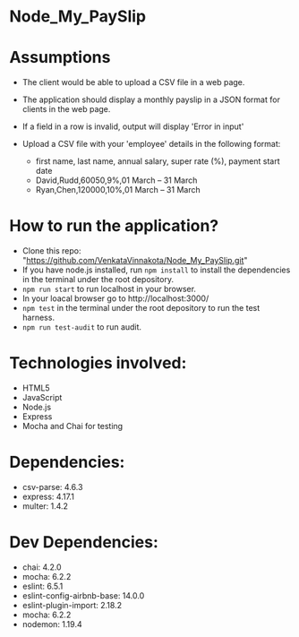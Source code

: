 # Node_My_PaySlip
# Assumptions
- The client would be able to upload a CSV file in a web page.
- The application should display a monthly payslip in a JSON format for clients in the web page.
- If a field in a row is invalid, output will display 'Error in input'
- Upload a CSV file with your 'employee' details in the following format:

  - first name, last name, annual salary, super rate (%), payment start date
  - David,Rudd,60050,9%,01 March – 31 March
  - Ryan,Chen,120000,10%,01 March – 31 March

# How to run the application?
- Clone this repo: "https://github.com/VenkataVinnakota/Node_My_PaySlip.git"
- If you have node.js installed, run `npm install` to install the dependencies in the terminal under the root depository.
- `npm run start` to run localhost in your browser.
- In your loacal browser go to http://localhost:3000/
- `npm test` in the terminal under the root depository to run the test harness.
- `npm run test-audit` to run audit.

# Technologies involved:
- HTML5
- JavaScript
- Node.js
- Express
- Mocha and Chai for testing

# Dependencies:
- csv-parse: 4.6.3
- express: 4.17.1
- multer: 1.4.2

# Dev Dependencies:
- chai: 4.2.0
- mocha: 6.2.2
- eslint: 6.5.1
- eslint-config-airbnb-base: 14.0.0
- eslint-plugin-import: 2.18.2
- mocha: 6.2.2
- nodemon: 1.19.4
